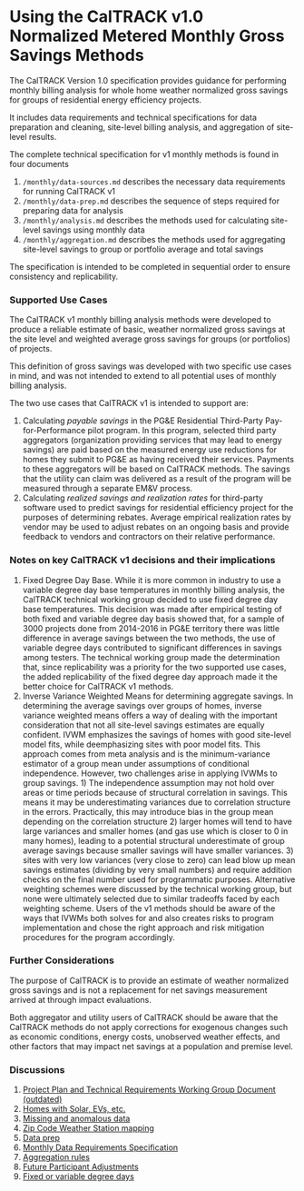 # Using the CalTRACK v1.0 Normalized Metered Monthly Gross Savings Methods

The CalTRACK Version 1.0 specification provides guidance for performing monthly billing analysis for whole home weather normalized gross savings for groups of residential energy efficiency projects.

It includes data requirements and technical specifications for data preparation and cleaning, site-level billing analysis, and aggregation of site-level results.

The complete technical specification for v1 monthly methods is found in four documents

1. `/monthly/data-sources.md` describes the necessary data requirements for running CalTRACK v1
2. `/monthly/data-prep.md` describes the sequence of steps required for preparing data for analysis
3. `/monthly/analysis.md` describes the methods used for calculating site-level savings using monthly data
4. `/monthly/aggregation.md` describes the methods used for aggregating site-level savings to group or portfolio average and total savings

The specification is intended to be completed in sequential order to ensure consistency and replicability.

### Supported Use Cases

The CalTRACK v1 monthly billing analysis methods were developed to produce a reliable estimate of basic, weather normalized gross savings at the site level and weighted average gross savings for groups (or portfolios) of projects.

This definition of gross savings was developed with two specific use cases in mind, and was not intended to extend to all potential uses of monthly billing analysis.

The two use cases that CalTRACK v1 is intended to support are:

1. Calculating *payable savings* in the PG&E Residential Third-Party Pay-for-Performance pilot program. In this program, selected third party aggregators (organization providing services that may lead to energy savings) are paid  based on the measured energy use reductions for homes they submit to PG&E as having received their services. Payments to these aggregators will be based on CalTRACK methods. The savings that the utility can claim was delivered as a result of the program will be measured through a separate EM&V process.
2. Calculating *realized savings and realization rates* for third-party software used to predict savings for residential efficiency project for the purposes of determining rebates. Average empirical realization rates by vendor may be used to adjust rebates on an ongoing basis and provide feedback to vendors and contractors on their relative performance.  

### Notes on key CalTRACK v1 decisions and their implications

1. Fixed Degree Day Base. While it is more common in industry to use a variable degree day base temperatures in monthly billing analysis, the CalTRACK technical working group decided to use fixed degree day base temperatures. This decision was made after empirical testing of both fixed and variable degree day basis showed that, for a sample of 3000 projects done from 2014-2016 in PG&E territory there was little difference in average savings between the two methods, the use of variable degree days contributed to significant differences in savings among testers. The technical working group made the determination that, since replicability was a priority for the two supported use cases, the added replicability of the fixed degree day approach made it the better choice for CalTRACK v1 methods.
2. Inverse Variance Weighted Means for determining aggregate savings. In determining the average savings over groups of homes, inverse variance weighted means offers a way of dealing with the important consideration that not all site-level savings estimates are equally confident. IVWM emphasizes the savings of homes with good site-level model fits, while deemphasizing sites with poor model fits. This approach comes from meta analysis and is the minimum-variance estimator of a group mean under assumptions of conditional independence. However, two challenges arise in applying IVWMs to group savings. 1) The independence assumption may not hold over areas or time periods because of structural correlation in savings. This means it may be underestimating variances due to correlation structure in the errors. Practically, this may introduce bias in the group mean depending on the correlation structure 2) larger homes will tend to have large variances and smaller homes (and gas use which is closer to 0 in many homes), leading to a potential structural underestimate of group average savings because smaller savings will have smaller variances. 3) sites with very low variances (very close to zero) can lead blow up mean savings estimates (dividing by very small numbers) and require addition checks on the final number used for programmatic purposes. Alternative weighting schemes were discussed by the technical working group, but none were ultimately selected due to similar tradeoffs faced by each weighting scheme. Users of the v1 methods should be aware of the ways that IVWMs both solves for and also creates risks to program implementation and chose the right approach and risk mitigation procedures for the program accordingly.

### Further Considerations

The purpose of CalTRACK is to provide an estimate of weather normalized gross savings and is not a replacement for net savings measurement arrived at through impact evaluations.

Both aggregator and utility users of CalTRACK should be aware that the CalTRACK methods do not apply corrections for exogenous changes such as economic conditions, energy costs, unobserved weather effects, and other factors that may impact net savings at a population and premise level.

### Discussions

1. [Project Plan and Technical Requirements Working Group Document (outdated)](https://docs.google.com/document/d/1mfNgJwzHUrp8SKNVeK8PH0Sjbt8xDb_s3FLblG9A2Qw/edit#heading=h.56f2ui64an9j)
2. [Homes with Solar, EVs, etc.](https://github.com/impactlab/caltrack/issues/36)
3. [Missing and anomalous data](https://github.com/impactlab/caltrack/issues/35)
4. [Zip Code Weather Station mapping](https://github.com/impactlab/caltrack/issues/25)
5. [Data prep](https://github.com/impactlab/caltrack/issues/12)
6. [Monthly Data Requirements Specification](https://github.com/impactlab/caltrack/issues/49)
7. [Aggregation rules](https://github.com/impactlab/caltrack/issues/32)
8. [Future Participant Adjustments](https://github.com/impactlab/caltrack/issues/20)
9. [Fixed or variable degree days](https://github.com/impactlab/caltrack/issues/37)
